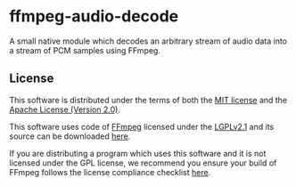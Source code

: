 # ffmpeg-audio-decode

A small native module which decodes an arbitrary stream of audio data into a
stream of PCM samples using FFmpeg.

## License

This software is distributed under the terms of both the
[MIT license](LICENSE-MIT) and the
[Apache License (Version 2.0)](LICENSE-APACHE).

This software uses code of [FFmpeg](https://ffmpeg.org) licensed under the
[LGPLv2.1](https://www.gnu.org/licenses/old-licenses/lgpl-2.1.en.html) and its
source can be downloaded [here](https://www.ffmpeg.org/download.html).

If you are distributing a program which uses this software and it is not
licensed under the GPL license, we recommend you ensure your build of FFmpeg
follows the license compliance checklist
[here](https://www.ffmpeg.org/legal.html).
